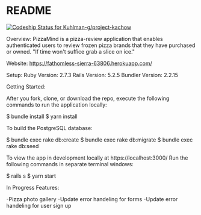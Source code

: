 # README

[![Codeship Status for Kuhlman-g/project-kachow](https://app.codeship.com/projects/d6fad0f0-0ea7-4ed3-ad04-78e0713ff997/status?branch=master)](https://app.codeship.com/projects/442453)


Overview: 
PizzaMind is a pizza-review application that enables authenticated users to review frozen pizza brands that they have purchased or owned. "If time won't suffice grab a slice on ice."

Website: https://fathomless-sierra-63806.herokuapp.com/


Setup:
Ruby Version: 2.7.3
Rails Version: 5.2.5
Bundler Version: 2.2.15

Getting Started:

After you fork, clone, or download the repo, execute the following commands to run the application locally:

$ bundle install
$ yarn install

To build the PostgreSQL database:

$ bundle exec rake db:create
$ bundle exec rake db:migrate
$ bundle exec rake db:seed

To view the app in development locally at https://localhost:3000/ Run the following commands in separate terminal windows:

$ rails s
$ yarn start

In Progress Features:

-Pizza photo gallery
-Update error handeling for forms 
-Update error handeling for user sign up

